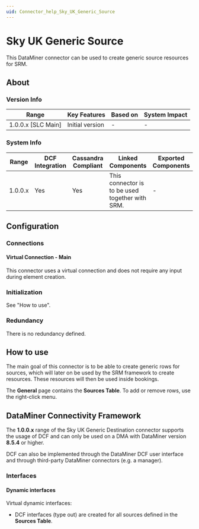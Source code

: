 ```yaml
---
uid: Connector_help_Sky_UK_Generic_Source
---
```


# Sky UK Generic Source

This DataMiner connector can be used to create generic source resources for SRM.

## About

### Version Info

| **Range**            | **Key Features** | **Based on** | **System Impact** |
|----------------------|------------------|--------------|-------------------|
| 1.0.0.x \[SLC Main\] | Initial version  | \-           | \-                |

### System Info

| **Range** | **DCF Integration** | **Cassandra Compliant** | **Linked Components**                           | **Exported Components** |
|-----------|---------------------|-------------------------|-------------------------------------------------|-------------------------|
| 1.0.0.x   | Yes                 | Yes                     | This connector is to be used together with SRM. | \-                      |

## Configuration

### Connections

#### Virtual Connection - Main

This connector uses a virtual connection and does not require any input during element creation.

### Initialization

See "How to use".

### Redundancy

There is no redundancy defined.

## How to use

The main goal of this connector is to be able to create generic rows for sources, which will later on be used by the SRM framework to create resources. These resources will then be used inside bookings.

The **General** page contains the **Sources Table**. To add or remove rows, use the right-click menu.

## DataMiner Connectivity Framework

The **1.0.0.x** range of the Sky UK Generic Destination connector supports the usage of DCF and can only be used on a DMA with DataMiner version **8.5.4** or higher.

DCF can also be implemented through the DataMiner DCF user interface and through third-party DataMiner connectors (e.g. a manager).

### Interfaces

#### Dynamic interfaces

Virtual dynamic interfaces:

- DCF interfaces (type out) are created for all sources defined in the **Sources Table**.
